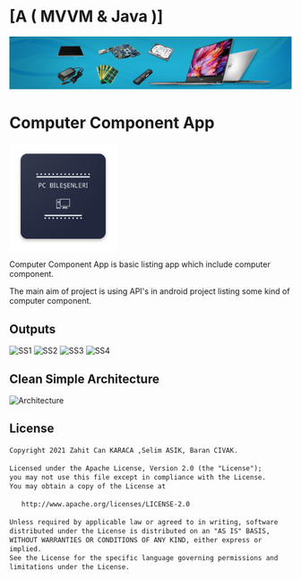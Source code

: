 # [A ( MVVM & Java )]

<p align="center">
<img src="https://github.com/Zahit-Can-Karaca/Android-Api-Usage/blob/main/images/banner.jpg"/>
</p>

# Computer Component App
![appicon](https://github.com/Zahit-Can-Karaca/Android-Api-Usage/blob/main/app/src/main/res/mipmap-xxxhdpi/ic_launcher.png)

Computer Component App is basic listing app which include computer component.

The main aim of project is using API's in android project listing some kind of computer component.

<h2 id="Outputs">Outputs</h2>
<p>
  <img height= "400"  src="https://github.com/Zahit-Can-Karaca/Android-Child-Development/blob/main/image/splashActivity.png" alt="SS1" />
  <img height= "400"  src="https://github.com/Zahit-Can-Karaca/Android-Child-Development/blob/main/image/mainActivity.png" alt="SS2" />
  <img height= "400"  src="https://github.com/Zahit-Can-Karaca/Android-Child-Development/blob/main/image/detailActivity.png" alt="SS3" />
  <img height= "400"  src="https://github.com/Zahit-Can-Karaca/Android-Child-Development/blob/main/image/questionActivity.png" alt="SS4" />
  
  
</p>

## Clean Simple Architecture
![Architecture](https://github.com/Zahit-Can-Karaca/Android-Api-Usage/blob/main/images/yap%C4%B1.JPG)



License
--------


    Copyright 2021 Zahit Can KARACA ,Selim ASIK, Baran CIVAK.

    Licensed under the Apache License, Version 2.0 (the "License");
    you may not use this file except in compliance with the License.
    You may obtain a copy of the License at

       http://www.apache.org/licenses/LICENSE-2.0

    Unless required by applicable law or agreed to in writing, software
    distributed under the License is distributed on an "AS IS" BASIS,
    WITHOUT WARRANTIES OR CONDITIONS OF ANY KIND, either express or implied.
    See the License for the specific language governing permissions and
    limitations under the License.
